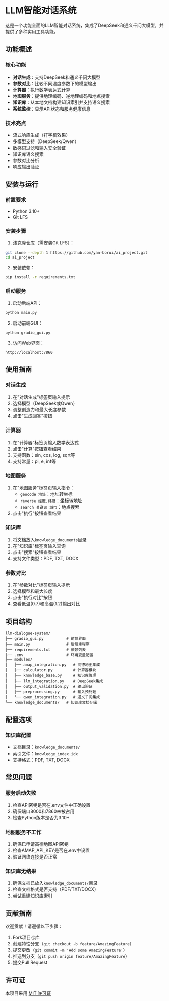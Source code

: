 # LLM智能对话系统

这是一个功能全面的LLM智能对话系统，集成了DeepSeek和通义千问大模型，并提供了多种实用工具功能。

## 功能概述

### 核心功能
- **对话生成**：支持DeepSeek和通义千问大模型
- **参数对比**：比较不同温度参数下的模型输出
- **计算器**：执行数学表达式计算
- **地图服务**：提供地理编码、逆地理编码和地点搜索
- **知识库**：从本地文档构建知识索引并支持语义搜索
- **系统监控**：显示API状态和服务健康信息

### 技术亮点
- 流式响应生成（打字机效果）
- 多模型支持（DeepSeek/Qwen）
- 敏感词过滤和输入安全验证
- 知识库语义搜索
- 参数对比分析
- 响应输出验证

## 安装与运行

### 前置要求
- Python 3.10+
- Git LFS

### 安装步骤
1. 浅克隆仓库（需安装Git LFS）：
```bash
git clone --depth 1 https://github.com/yan-borui/ai_project.git
cd ai_project
```

2. 安装依赖：
```bash
pip install -r requirements.txt
```

### 启动服务
1. 启动后端API：
```bash
python main.py
```

2. 启动前端GUI：
```bash
python gradio_gui.py
```

3. 访问Web界面：
```
http://localhost:7860
```

## 使用指南

### 对话生成
1. 在"对话生成"标签页输入提示
2. 选择模型（DeepSeek或Qwen）
3. 调整创造力和最大长度参数
4. 点击"生成回答"按钮

### 计算器
1. 在"计算器"标签页输入数学表达式
2. 点击"计算"按钮查看结果
3. 支持函数：sin, cos, log, sqrt等
4. 支持常量：pi, e, inf等

### 地图服务
1. 在"地图服务"标签页输入指令：
   - `geocode 地址`：地址转坐标
   - `reverse 经度,纬度`：坐标转地址
   - `search 关键词 城市`：地点搜索
2. 点击"执行"按钮查看结果

### 知识库
1. 将文档放入`knowledge_documents`目录
2. 在"知识库"标签页输入查询
3. 点击"搜索"按钮查看结果
4. 支持文件类型：PDF, TXT, DOCX

### 参数对比
1. 在"参数对比"标签页输入提示
2. 选择模型和最大长度
3. 点击"执行对比"按钮
4. 查看低温(0.7)和高温(1.2)输出对比

## 项目结构

```
llm-dialogue-system/
├── gradio_gui.py          # 前端界面
├── main.py                # 后端主程序
├── requirements.txt       # 依赖列表
├── .env                   # 环境变量配置
├── modules/
│   ├── amap_integration.py   # 高德地图集成
│   ├── calculator.py         # 计算器模块
│   ├── knowledge_base.py     # 知识库管理
│   ├── llm_integration.py    # DeepSeek集成
│   ├── output_validation.py  # 输出验证
│   ├── preprocessing.py      # 输入预处理
│   └── qwen_integration.py   # 通义千问集成
└── knowledge_documents/   # 知识库文档存储
```

## 配置选项

### 知识库配置
- 文档目录：`knowledge_documents/`
- 索引文件：`knowledge_index.idx`
- 支持格式：PDF, TXT, DOCX

## 常见问题

### 服务启动失败
1. 检查API密钥是否在.env文件中正确设置
2. 确保端口8000和7860未被占用
3. 检查Python版本是否为3.10+

### 地图服务不工作
1. 确保已申请高德地图API密钥
2. 检查AMAP_API_KEY是否在.env中设置
3. 验证网络连接是否正常

### 知识库无结果
1. 确保文档已放入`knowledge_documents/`目录
2. 检查文档格式是否支持（PDF/TXT/DOCX）
3. 尝试重建知识库索引

## 贡献指南

欢迎贡献！请遵循以下步骤：
1. Fork项目仓库
2. 创建特性分支（`git checkout -b feature/AmazingFeature`）
3. 提交更改（`git commit -m 'Add some AmazingFeature'`）
4. 推送到分支（`git push origin feature/AmazingFeature`）
5. 提交Pull Request

## 许可证

本项目采用 [MIT 许可证](LICENSE)
